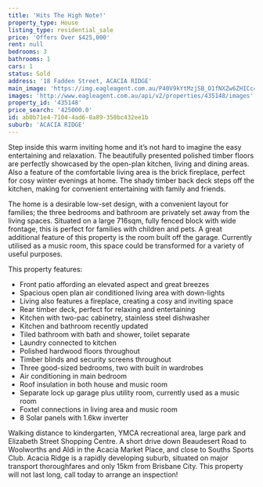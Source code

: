 ```yaml
---
title: 'Hits The High Note!'
property_type: House
listing_type: residential_sale
price: 'Offers Over $425,000'
rent: null
bedrooms: 3
bathrooms: 1
cars: 1
status: Sold
address: '18 Fadden Street, ACACIA RIDGE'
main_image: 'https://img.eagleagent.com.au/P40V9kYtMzjSB_O1fNXZw6ZHICc=/1280x854/smart/https://s3-us-west-2.amazonaws.com/eagleagent-orig/images/6820986/124412126-image-M.jpg'
images: 'http://www.eagleagent.com.au/api/v2/properties/435148/images'
property_id: '435148'
price_search: '425000.0'
id: ab0b71e4-7104-4ad6-8a89-350bc432ee1b
suburb: 'ACACIA RIDGE'
---
```

Step inside this warm inviting home and it’s not hard to imagine the easy entertaining and relaxation. The beautifully presented polished timber floors are perfectly showcased by the open-plan kitchen, living and dining areas. Also a feature of the comfortable living area is the brick fireplace, perfect for cosy winter evenings at home. The shady timber back deck steps off the kitchen, making for convenient entertaining with family and friends.

The home is a desirable low-set design, with a convenient layout for families; the three bedrooms and bathroom are privately set away from the living spaces. Situated on a large 716sqm, fully fenced block with wide frontage, this is perfect for families with children and pets. A great additional feature of this property is the room built off the garage. Currently utilised as a music room, this space could be transformed for a variety of useful purposes.

This property features:

*  Front patio affording an elevated aspect and great breezes
*  Spacious open plan air conditioned living area with down-lights
*  Living also features a fireplace, creating a cosy and inviting space
*  Rear timber deck, perfect for relaxing and entertaining
*  Kitchen with two-pac cabinetry, stainless steel dishwasher
*  Kitchen and bathroom recently updated
*  Tiled bathroom with bath and shower, toilet separate
*  Laundry connected to kitchen
*  Polished hardwood floors throughout
*  Timber blinds and security screens throughout
*  Three good-sized bedrooms, two with built in wardrobes
*  Air conditioning in main bedroom
*  Roof insulation in both house and music room
*  Separate lock up garage plus utility room, currently used as a music room
*  Foxtel connections in living area and music room
*  8 Solar panels with 1.6kw inverter

Walking distance to kindergarten, YMCA recreational area, large park and Elizabeth Street Shopping Centre. A short drive down Beaudesert Road to Woolworths and Aldi in the Acacia Market Place, and close to Souths Sports Club. Acacia Ridge is a rapidly developing suburb, situated on major transport thoroughfares and only 15km from Brisbane City. This property will not last long, call today to arrange an inspection!